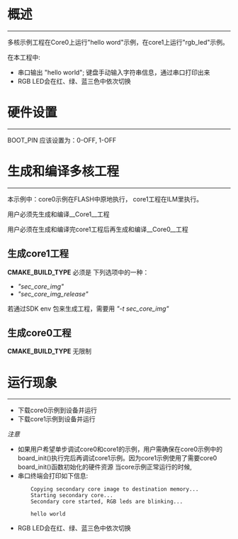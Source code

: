 # 概述
***
多核示例工程在Core0上运行"hello word"示例，在core1上运行"rgb_led"示例。

在本工程中:
 - 串口输出 "hello world"; 键盘手动输入字符串信息，通过串口打印出来
 - RGB LED会在红、绿、蓝三色中依次切换

# 硬件设置
  ***
  BOOT_PIN 应该设置为：0-OFF, 1-OFF


# 生成和编译多核工程
***
本示例中：core0示例在FLASH中原地执行， core1工程在ILM里执行。

用户必须先生成和编译__Core1__工程

用户必须在生成和编译完core1工程后再生成和编译__Core0__工程

## 生成core1工程
__CMAKE_BUILD_TYPE__ 必须是 下列选项中的一种：
- *"sec_core_img"*
- *"sec_core_img_release"*

若通过SDK env 包来生成工程，需要用 *"-t sec_core_img"*

## 生成core0工程
__CMAKE_BUILD_TYPE__ 无限制



# 运行现象
***
- 下载core0示例到设备并运行
- 下载core1示例到设备并运行

*注意*
- 如果用户希望单步调试core0和core1的示例，用户需确保在core0示例中的board_init()执行完后再调试core1示例。因为core1示例使用了需要core0 board_init()函数初始化的硬件资源
当core示例正常运行的时候,
- 串口终端会打印如下信息:
    ```shell
        Copying secondary core image to destination memory...
        Starting secondary core...
        Secondary core started, RGB leds are blinking...

        hello world
    ```
- RGB LED会在红、绿、蓝三色中依次切换